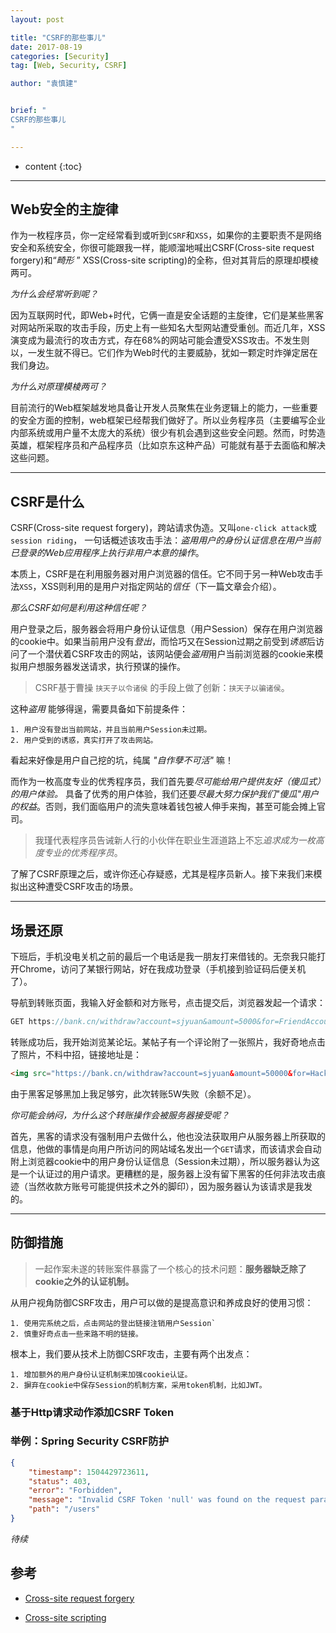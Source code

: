 ```yaml
---
layout: post

title: "CSRF的那些事儿"
date: 2017-08-19
categories: [Security]
tag: [Web, Security, CSRF]

author: "袁慎建"


brief: "
CSRF的那些事儿
"

---
```


* content
{:toc}

---

## Web安全的主旋律
作为一枚程序员，你一定经常看到或听到`CSRF`和`XSS`，如果你的主要职责不是网络安全和系统安全，你很可能跟我一样，能顺溜地喊出CSRF(Cross-site request forgery)和“*畸形* ” XSS(Cross-site scripting)的全称，但对其背后的原理却模棱两可。

*为什么会经常听到呢？*

因为互联网时代，即Web+时代，它俩一直是安全话题的主旋律，它们是某些黑客对网站所采取的攻击手段，历史上有一些知名大型网站遭受重创。而近几年，XSS演变成为最流行的攻击方式，存在68%的网站可能会遭受XSS攻击。不发生则以，一发生就不得已。它们作为Web时代的主要威胁，犹如一颗定时炸弹定居在我们身边。

*为什么对原理模棱两可？*

目前流行的Web框架越发地具备让开发人员聚焦在业务逻辑上的能力，一些重要的安全方面的控制，web框架已经帮我们做好了。所以业务程序员（主要编写企业内部系统或用户量不太庞大的系统）很少有机会遇到这些安全问题。然而，时势造英雄，框架程序员和产品程序员（比如京东这种产品）可能就有基于去面临和解决这些问题。

---

## CSRF是什么
CSRF(Cross-site request forgery)，跨站请求伪造。又叫`one-click attack`或`session riding`， 一句话概述该攻击手法：*盗用用户的身份认证信息在用户当前已登录的Web应用程序上执行非用户本意的操作*。

本质上，CSRF是在利用服务器对用户浏览器的信任。它不同于另一种Web攻击手法`XSS`，XSS则利用的是用户对指定网站的*信任*（下一篇文章会介绍）。

*那么CSRF如何是利用这种信任呢？*

用户登录之后，服务器会将用户身份认证信息（用户Session）保存在用户浏览器的cookie中。如果当前用户没有*登出*，而恰巧又在Session过期之前受到*诱惑*后访问了一个潜伏着CSRF攻击的网站，该网站便会*盗用*用户当前浏览器的cookie来模拟用户想服务器发送请求，执行预谋的操作。

> CSRF基于曹操 `挟天子以令诸侯` 的手段上做了创新：`挟天子以骗诸侯`。

这种*盗用* 能够得逞，需要具备如下前提条件：

```
1. 用户没有登出当前网站，并且当前用户Session未过期。
2. 用户受到的诱惑，真实打开了攻击网站。
```

看起来好像是用户自己挖的坑，纯属 *"自作孽不可活"* 嘛！

而作为一枚高度专业的优秀程序员，我们首先要*尽可能给用户提供友好（傻瓜式）的用户体验。* 具备了优秀的用户体验，我们还要*尽最大努力保护我们"傻瓜"用户的权益*。否则，我们面临用户的流失意味着钱包被人伸手来掏，甚至可能会摊上官司。

>我瑾代表程序员告诫新人行的小伙伴在职业生涯道路上不忘*追求成为一枚高度专业的优秀程序员*。

了解了CSRF原理之后，或许你还心存疑惑，尤其是程序员新人。接下来我们来模拟出这种遭受CSRF攻击的场景。

---

## 场景还原
下班后，手机没电关机之前的最后一个电话是我一朋友打来借钱的。无奈我只能打开Chrome，访问了某银行网站，好在我成功登录（手机接到验证码后便关机了）。

导航到转账页面，我输入好金额和对方账号，点击提交后，浏览器发起一个请求：

```js
GET https://bank.cn/withdraw?account=sjyuan&amount=5000&for=FriendAccount
```
转账成功后，我开始浏览某论坛。某帖子有一个评论附了一张照片，我好奇地点击了照片，不料中招，链接地址是：

```html
<img src="https://bank.cn/withdraw?account=sjyuan&amount=50000&for=HackerAccount">
```
由于黑客足够黑加上我足够穷，此次转账5W失败（余额不足）。

*你可能会纳闷，为什么这个转账操作会被服务器接受呢？*

首先，黑客的请求没有强制用户去做什么，他也没法获取用户从服务器上所获取的信息，他做的事情是向用户所访问的网站域名发出一个`GET`请求，而该请求会自动附上浏览器cookie中的用户身份认证信息（Session未过期），所以服务器认为这是一个认证过的用户请求。更糟糕的是，服务器上没有留下黑客的任何非法攻击痕迹（当然收款方账号可能提供技术之外的脚印），因为服务器认为该请求是我发的。

---

## 防御措施
> 一起作案未遂的转账案件暴露了一个核心的技术问题：**服务器缺乏除了cookie之外的认证机制。**

从用户视角防御CSRF攻击，用户可以做的是提高意识和养成良好的使用习惯：

```
1. 使用完系统之后，点击网站的登出链接注销用户Session`
2. 慎重好奇点击一些来路不明的链接。
```

根本上，我们要从技术上防御CSRF攻击，主要有两个出发点：

```
1. 增加额外的用户身份认证机制来加强cookie认证。
2. 摒弃在cookie中保存Session的机制方案，采用token机制，比如JWT。
```




### 基于Http请求动作添加CSRF Token


### 举例：Spring Security CSRF防护

```json
{
    "timestamp": 1504429723611,
    "status": 403,
    "error": "Forbidden",
    "message": "Invalid CSRF Token 'null' was found on the request parameter '_csrf' or header 'X-CSRF-TOKEN'.",
    "path": "/users"
}
```


*待续*



## 参考

- [Cross-site request forgery](https://en.wikipedia.org/wiki/Cross-site_request_forgery)

- [Cross-site scripting](https://en.wikipedia.org/wiki/Cross-site_scripting)






